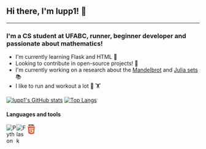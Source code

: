 <!--    Headings    -->

## Hi there, I'm **lupp1!** :wave: 
___
### **I'm a CS student at UFABC, runner, beginner developer and passionate about mathematics!**

* I'm currently learning Flask and HTML :seedling:  
* Looking to contribute in open-source projects! :open_hands:
* I'm currently working on a research about the [Mandelbrot](https://en.wikipedia.org/wiki/Mandelbrot_set) and [Julia sets](https://en.wikipedia.org/wiki/Julia_set) :books:
* I like to run and workout a lot :runner: :weight_lifting:

[![lupp1's GitHub stats](https://github-readme-stats.vercel.app/api?username=lupp1)](https://github.com/anuraghazra/github-readme-stats) [![Top Langs](https://github-readme-stats.vercel.app/api/top-langs/?username=lupp1)](https://github.com/anuraghazra/github-readme-stats)

#### **Languages and tools**

<img align="left" alt="Python" width="26px" src="https://www.marinedatascience.co/img/software/logo_python.png" />

<img align="left" alt="Flask" width="26px" src="https://camo.githubusercontent.com/cb2324a4c0e1910089f481d56e1f887d6e96114101987dfbb6ef6f9df1e0bf08/68747470733a2f2f7777772e766563746f726c6f676f2e7a6f6e652f6c6f676f732f706f636f6f5f666c61736b2f706f636f6f5f666c61736b2d69636f6e2e737667" />

<img align="left" alt="HTML" width="26px" src="https://raw.githubusercontent.com/devicons/devicon/master/icons/html5/html5-original-wordmark.svg" />

<!--    Italics     -->
<!-- *This text is italic*

_This text is italic_ -->

<!--    Strong      -->

<!-- **This text is strong**

__This text is strong__ -->
<!--    Strikethrough -->

<!-- ~~Strikethrough~~  -->

<!--    Horizontal Rule     -->

<!-- ---

___
 -->
<!-- Blockquotes -->

<!-- >This is a quote
 -->
<!--    Links       -->
<!-- [Instagram](https://instagram.com/gusttz_ "Meu instagram")
 -->
<!-- UL -->
<!-- * Item 1
* Item 2
    * Nested item 1
    * Nested item 2 -->

<!-- OL -->
<!-- 1. Item 1
1. Item 2
 -->
<!--    Inline code block    -->
<!-- `<p>This is a pragraph</p>`
 -->
<!--        Images      -->
<!-- ![Markdown logo](https://markdown-here.com/img/icon256.png) -->


<!-- Github Markdown -->

<!-- Code blocks -->
<!-- ```python
class myMethod:
    def method(i=None,
        for i in myList:
            i += i 
```  -->

<!-- Task lists -->

<!-- * [x] Task 1
* [x] Task 2
* [ ] Task 3 -->


